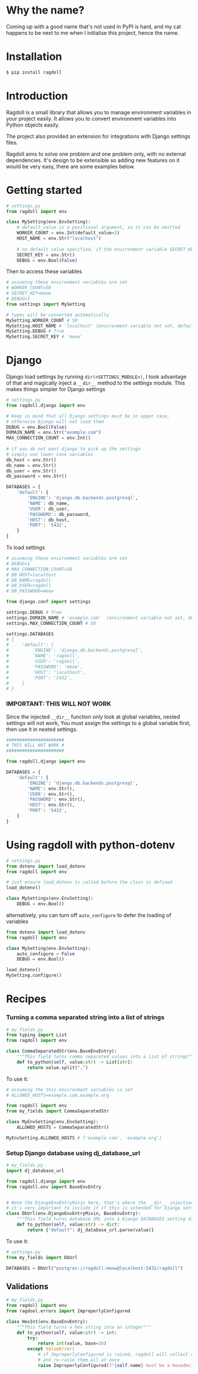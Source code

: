 # Why the name?
Coming up with a good name that's not used in PyPI is hard, and my cat happens to be next to me when I initialise this project, hence the name.
# Installation
```bash
$ pip install ragdoll
```
# Introduction
Ragdoll is a small library that allows you to manage environment variables in your project easily. It allows you to convert environment variables into Python objects easily.

The project also provided an extension for integrations with Django settings files.

Ragdoll aims to solve one problem and one problem only, with no external dependencies. It's design to be extensible so adding new features on it would be very easy, there are some examples below.

# Getting started
```python
# settings.py
from ragdoll import env

class MySetting(env.EnvSetting):
    # default_value is a positional argument, so it can be omitted
    WORKER_COUNT = env.Int(default_value=3)
    HOST_NAME = env.Str("localhost")
    
    # no default value specified, if the environment variable SECRET_KEY is not set, it will raise ragdoll.errors.ImproperlyConfigured
    SECRET_KEY = env.Str()
    DEBUG = env.Bool(False)
```

Then to access these variables
```python
# assuming these environment variables are set
# WORKER_COUNT=50
# SECRET_KEY=meow
# DEBUG=1
from settings import MySetting

# types will be converted automatically
MySetting.WORKER_COUNT # 50
MySetting.HOST_NAME # 'localhost' (environment variable not set, default value is used)
MySetting.DEBUG # True
MySetting.SECRET_KEY # 'meow'
```
# Django
Django load settings by running `dir(<SETTINGS_MODULE>)`,
I took advantage of that and magically inject a `__dir__` method to the settings module.
This makes things simpler for Django settings

```python
# settings.py
from ragdoll.django import env

# Keep in mind that all Django settings must be in upper case,
# otherwise Django will not load them
DEBUG = env.Bool(False)
DOMAIN_NAME = env.Str("example.com")
MAX_CONNECTION_COUNT = env.Int()
    
# if you do not want django to pick up the settings
# simply use lower case variables
db_host = env.Str()
db_name = env.Str()
db_user = env.Str()
db_password = env.Str()

DATABASES = {
    'default': {
        'ENGINE': 'django.db.backends.postgresql',
        'NAME': db_name,
        'USER': db_user,
        'PASSWORD': db_password,
        'HOST': db_host,
        'PORT': '5432',
    }
}
```
To load settings
```python
# assuming these environment variables are set
# DEBUG=1
# MAX_CONNECTION_COUNT=50
# DB_HOST=localhost
# DB_NAME=ragdoll
# DB_USER=ragdoll
# DB_PASSWORD=meow

from django.conf import settings

settings.DEBUG # True
settings.DOMAIN_NAME # 'example.com'  (environment variable not set, default value is used)
settings.MAX_CONNECTION_COUNT # 50

settings.DATABASES
# {
#     'default': {
#         'ENGINE': 'django.db.backends.postgresql',
#         'NAME': 'ragdoll',
#         'USER': 'ragdoll',
#         'PASSWORD': 'meow',
#         'HOST': 'localhost',
#         'PORT': '5432',
#     }
# }
```
### IMPORTANT: THIS WILL NOT WORK
Since the injected `__dir__` function only look at global variables, nested settings will not work,
You must assign the settings to a global variable first, then use it in nested settings.

```python
######################
# THIS WILL NOT WORK #
######################

from ragdoll.django import env

DATABASES = {
    'default': {
        'ENGINE': 'django.db.backends.postgresql',
        'NAME': env.Str(),
        'USER': env.Str(),
        'PASSWORD': env.Str(),
        'HOST': env.Str(),
        'PORT': '5432',
    }
}
```


# Using ragdoll with python-dotenv
```python
# settings.py
from dotenv import load_dotenv
from ragdoll import env

# just ensure load_dotenv is called before the class is defined
load_dotenv()

class MySettings(env.EnvSetting):
    DEBUG = env.Bool()
```
alternatively, you can turn off `auto_configure` to defer the loading of variables

```python
from dotenv import load_dotenv
from ragdoll import env

class MySetting(env.EnvSetting):
    auto_configure = False
    DEBUG = env.Bool()

load_dotenv()
MySetting.configure()
```
# Recipes

### Turning a comma separated string into a list of strings

```python
# my_fields.py
from typing import List
from ragdoll import env

class CommaSeparatedStr(env.BaseEnvEntry):
    """This field turns comma separated values into a list of strings"""
    def to_python(self, value:str) -> List[str]:
        return value.split(",")
```
To use it:

```python
# assuming the this environment variables is set
# ALLOWED_HOSTS=example.com,example.org

from ragdoll import env
from my_fields import CommaSeparatedStr

class MyEnvSetting(env.EnvSetting):
    ALLOWED_HOSTS = CommaSeparatedStr()

MyEnvSetting.ALLOWED_HOSTS # ['example.com', 'example.org']
```
### Setup Django database using dj_database_url

```python
# my_fields.py
import dj_database_url

from ragdoll.django import env
from ragdoll.env import BaseEnvEntry


# Note the DjangoEnvEntryMixin here, that's where the __dir__ injection happens
# it's very important to include it if this is intended for Django settings.
class DbUrl(env.DjangoEnvEntryMixin, BaseEnvEntry):
    """This field turns database URL into a Django DATABASES setting dictionary"""
    def to_python(self, value:str) -> dict:
        return {"default": dj_database_url.parse(value)}
```
To use it:
```python
# settings.py
from my_fields import DbUrl

DATABASES = DbUrl("postgres://ragdoll:meow@localhost:5432/ragdoll")
```

## Validations

```python
# my_fields.py
from ragdoll import env
from ragdool.errors import ImproperlyConfigured

class HexInt(env.BaseEnvEntry):
    """This field turns a hex string into an integer"""
    def to_python(self, value:str) -> int:
        try:
            return int(value, base=16)
        except ValueError:
            # if ImproperlyConfigured is raised, ragdoll will collect all the errors
            # and re-raise them all at once
            raise ImproperlyConfigured(f"{self.name} must be a hexadecimal value, e.g. '0x1000'")
```
